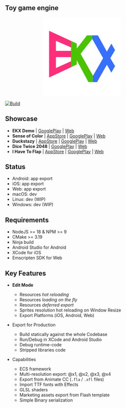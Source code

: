 ## Toy game engine

<p align="center">
<a href="https://github.com/eliasku/ekx">
<img width="256" height="256" src="logo.png" alt="EKX">
</a>
</p>

[![Build](https://github.com/eliasku/ekx/actions/workflows/build.yml/badge.svg)](https://github.com/eliasku/ekx/actions/workflows/build.yml)

## Showcase

- **EKX Demo**
  | [GooglePlay](https://play.google.com/store/apps/details?id=ilj.play.demo)
  | [Web](https://play-ilj.web.app/)
- **Sense of Color**
  | [AppStore](https://apps.apple.com/us/app/sense-of-color/id1435111697)
  | [GooglePlay](https://play.google.com/store/apps/details?id=com.eliasku.odd_color_sense_vision_test_challenge)
  | [Web](https://odd-color-sense.web.app/)
- **Duckstazy**
  | [AppStore](https://apps.apple.com/us/app/duckstazy-classic/id1465702917)
  | [GooglePlay](https://play.google.com/store/apps/details?id=com.eliasku.Duckstazy)
  | [Web](http://duckstazy-2018.web.app/)
- **Dice Twice 2048**
  | [GooglePlay](https://play.google.com/store/apps/details?id=com.eliasku.dice_twice_2048_domino_puzzle)
  | [Web](https://dice-twice-2048.web.app/)
- **I Have To Flap**
  | [AppStore](https://apps.apple.com/app/i-have-to-flap/id1504152249)
  | [GooglePlay](https://play.google.com/store/apps/details?id=i.have.to.flap&hl=en&gl=US)
  | [Web](https://ihavetoflap.web.app/)

## Status

- Android: app export
- iOS: app export
- Web: app export
- macOS: dev
- Linux: dev (WIP)
- Windows: dev (WIP)

## Requirements

- NodeJS >= 18 & NPM >= 9
- CMake >= 3.19
- Ninja build
- Android Studio for Android
- XCode for iOS
- Emscripten SDK for Web

## Key Features

- **Edit Mode**
  - Resources *hot reloading*
  - Resources *loading on the fly*
  - Resources *deferred export*
  - Sprites resolution hot reloading on Window Resize
  - Export Platforms (iOS, Android, Web)

- Export for Production
  - Build statically against the whole Codebase
  - Run/Debug in XCode and Android Studio
  - Debug runtime-code
  - Stripped libraries code

- Capabilities
  - ECS framework
  - Multi-resolution export: @x1, @x2, @x3, @x4
  - Export from Animate CC (`.fla` / `.xfl` files)
  - Import TTF fonts with Effects
  - GLSL shaders
  - Marketing assets export from Flash template
  - Simple Binary serialization
